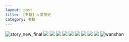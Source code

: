 ```yaml
---
layout: post
title: 【书籍】人类简史
category: 书籍
---
```

![story_new_final](http://rjbwi03xh.hd-bkt.clouddn.com/img/story_new_final_0322.png)
![](http://rjbwd52rw.hd-bkt.clouddn.com/img/men-history-220512-new-1.jpeg)
![](http://rjbwd52rw.hd-bkt.clouddn.com/img/men-history-220512-new-2.jpeg)
![](http://rjbwd52rw.hd-bkt.clouddn.com/img/men-history-220530-7.jpg)
![](http://rjbwd52rw.hd-bkt.clouddn.com/img/men-history-220530-6.jpg)
![](http://rjbwd52rw.hd-bkt.clouddn.com/img/men-history-220530-5.jpg)
![](http://rjbwd52rw.hd-bkt.clouddn.com/img/men-history-220530-4.jpg)
![](http://rjbwd52rw.hd-bkt.clouddn.com/img/men-history-220530-3.jpg)
![](http://rjbwd52rw.hd-bkt.clouddn.com/img/men-history-220530-2.jpg)
![](http://rjbwd52rw.hd-bkt.clouddn.com/img/men-history-220530-1.jpg)
![wanshan](http://rjbwi03xh.hd-bkt.clouddn.com/img/wanshan.png)
  




